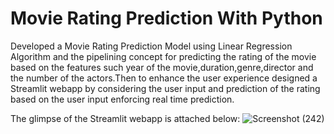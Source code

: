 # Movie Rating Prediction With Python

Developed a Movie Rating Prediction Model using Linear Regression Algorithm and the pipelining concept for predicting the rating of the movie based on the features such year of the movie,duration,genre,director and the number of the actors.Then to enhance the user experience designed a Streamlit webapp by considering the user input and prediction of the rating based on the user input enforcing real time prediction.

The glimpse of the Streamlit webapp is attached below:
![Screenshot (242)](https://github.com/user-attachments/assets/781aeab9-0866-4fe5-9939-0720eb21eeda)
